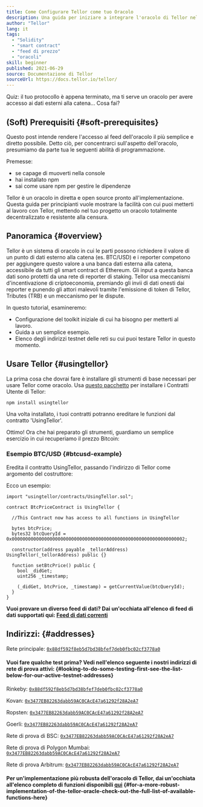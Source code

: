 ```yaml
---
title: Come Configurare Tellor come tuo Oracolo
description: Una guida per iniziare a integrare l'oracolo di Tellor nel tuo protocollo
author: "Tellor"
lang: it
tags:
  - "Solidity"
  - "smart contract"
  - "feed di prezzo"
  - "oracoli"
skill: beginner
published: 2021-06-29
source: Documentazione di Tellor
sourceUrl: https://docs.tellor.io/tellor/
---
```


Quiz: il tuo protocollo è appena terminato, ma ti serve un oracolo per avere accesso ai dati esterni alla catena... Cosa fai?

## (Soft) Prerequisiti {#soft-prerequisites}

Questo post intende rendere l'accesso al feed dell'oracolo il più semplice e diretto possibile. Detto ciò, per concentrarci sull'aspetto dell'oracolo, presumiamo da parte tua le seguenti abilità di programmazione.

Premesse:

- se capage di muoverti nella console
- hai installato npm
- sai come usare npm per gestire le dipendenze

Tellor è un oracolo in diretta e open source pronto all'implementazione. Questa guida per principianti vuole mostrare la facilità con cui puoi metterti al lavoro con Tellor, mettendo nel tuo progetto un oracolo totalmente decentralizzato e resistente alla censura.

## Panoramica {#overview}

Tellor è un sistema di oracolo in cui le parti possono richiedere il valore di un punto di dati esterno alla catena (es. BTC/USD) e i reporter competono per aggiungere questo valore a una banca dati esterna alla catena, accessibile da tutti gli smart contract di Ethereum. Gli input a questa banca dati sono protetti da una rete di reporter di staking. Tellor usa meccanismi d'incentivazione di criptoeconomia, premiando gli invii di dati onesti dai reporter e punendo gli attori malevoli tramite l'emissione di token di Tellor, Tributes (TRB) e un meccanismo per le dispute.

In questo tutorial, esamineremo:

- Configurazione del toolkit iniziale di cui ha bisogno per metterti al lavoro.
- Guida a un semplice esempio.
- Elenco degli indirizzi testnet delle reti su cui puoi testare Tellor in questo momento.

## Usare Tellor {#usingtellor}

La prima cosa che dovrai fare è installare gli strumenti di base necessari per usare Tellor come oracolo. Usa [questo pacchetto](https://github.com/tellor-io/usingtellor) per installare i Contratti Utente di Tellor:

`npm install usingtellor`

Una volta installato, i tuoi contratti potranno ereditare le funzioni dal contratto 'UsingTellor'.

Ottimo! Ora che hai preparato gli strumenti, guardiamo un semplice esercizio in cui recuperiamo il prezzo Bitcoin:

### Esempio BTC/USD {#btcusd-example}

Eredita il contratto UsingTellor, passando l'indirizzo di Tellor come argomento del costruttore:

Ecco un esempio:

```solidity
import "usingtellor/contracts/UsingTellor.sol";

contract BtcPriceContract is UsingTellor {

  //This Contract now has access to all functions in UsingTellor

  bytes btcPrice;
  bytes32 btcQueryId = 0x0000000000000000000000000000000000000000000000000000000000000002;

  constructor(address payable _tellorAddress) UsingTellor(_tellorAddress) public {}

  function setBtcPrice() public {
    bool _didGet;
    uint256 _timestamp;

    (_didGet, btcPrice, _timestamp) = getCurrentValue(btcQueryId);
  }
}
```

**Vuoi provare un diverso feed di dati? Dai un'occhiata all'elenco di feed di dati supportati qui: [Feed di dati correnti](https://docs.tellor.io/tellor/integration/data-feed-ids)**

## Indirizzi: {#addresses}

Rete principale: [`0x88df592f8eb5d7bd38bfef7deb0fbc02cf3778a0`](https://etherscan.io/address/0x88df592f8eb5d7bd38bfef7deb0fbc02cf3778a0#code)

#### Vuoi fare qualche test prima? Vedi nell'elenco seguente i nostri indirizzi di rete di prova attivi: {#looking-to-do-some-testing-first-see-the-list-below-for-our-active-testnet-addresses}

Rinkeby: [`0x88df592f8eb5d7bd38bfef7deb0fbc02cf3778a0`](https://rinkeby.etherscan.io/address/0x88df592f8eb5d7bd38bfef7deb0fbc02cf3778a0#code)

Kovan: [`0x3477EB82263dabb59AC0CAcE47a61292f28A2eA7`](https://kovan.etherscan.io/address/0x3477EB82263dabb59AC0CAcE47a61292f28A2eA7#code)

Ropsten: [`0x3477EB82263dabb59AC0CAcE47a61292f28A2eA7`](https://ropsten.etherscan.io/address/0x3477EB82263dabb59AC0CAcE47a61292f28A2eA7#code)

Goerli: [`0x3477EB82263dabb59AC0CAcE47a61292f28A2eA7`](https://goerli.etherscan.io/address/0x3477EB82263dabb59AC0CAcE47a61292f28A2eA7#code)

Rete di prova di BSC: [`0x3477EB82263dabb59AC0CAcE47a61292f28A2eA7`](https://testnet.bscscan.com/address/0x3477EB82263dabb59AC0CAcE47a61292f28A2eA7#code)

Rete di prova di Polygon Mumbai: [`0x3477EB82263dabb59AC0CAcE47a61292f28A2eA7`](https://mumbai.polygonscan.com/address/0x3477EB82263dabb59AC0CAcE47a61292f28A2eA7/contracts#code)

Rete di prova Arbitrum: [`0x3477EB82263dabb59AC0CAcE47a61292f28A2eA7`](https://rinkeby-explorer.arbitrum.io/address/0x3477EB82263dabb59AC0CAcE47a61292f28A2eA7)

#### Per un'implementazione più robusta dell'oracolo di Tellor, dai un'occhiata all'elenco completo di funzioni disponibili [qui](https://github.com/tellor-io/usingtellor/blob/master/README.md) {#for-a-more-robust-implementation-of-the-tellor-oracle-check-out-the-full-list-of-available-functions-here}
